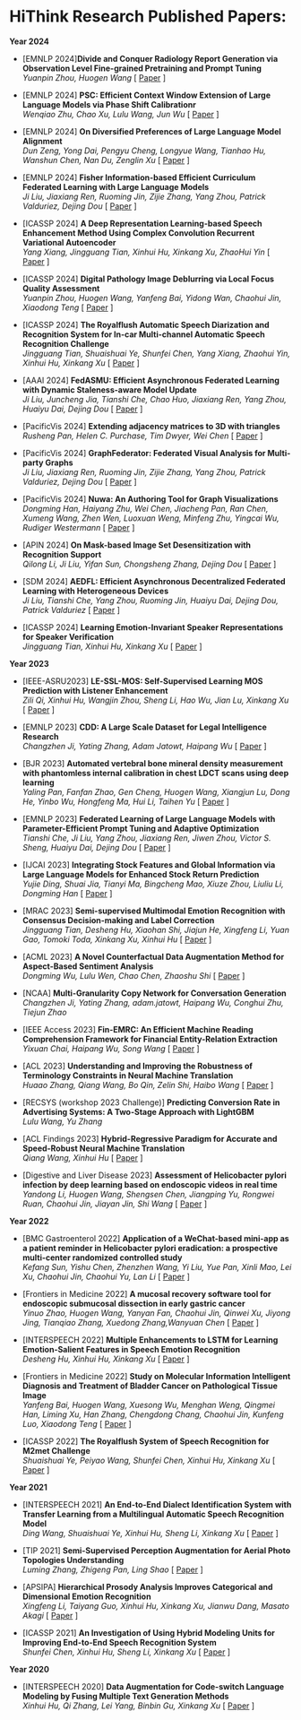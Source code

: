 # HiThink Research Published Papers:

**Year 2024**
- [EMNLP 2024]**Divide and Conquer Radiology Report Generation via Observation Level Fine-grained Pretraining and Prompt Tuning**  
*Yuanpin Zhou, Huogen Wang*  [ [Paper](https://aclanthology.org/2024.emnlp-main.433.pdf) ]

- [EMNLP 2024] **PSC: Efficient Context Window Extension of Large Language Models via Phase Shift Calibrationr**  
*Wenqiao Zhu, Chao Xu, Lulu Wang, Jun Wu*  [ [Paper](https://aclanthology.org/2024.emnlp-main.341.pdf) ]

- [EMNLP 2024] **On Diversified Preferences of Large Language Model Alignment**  
*Dun Zeng, Yong Dai, Pengyu Cheng, Longyue Wang, Tianhao Hu, Wanshun Chen, Nan Du, Zenglin Xu*  [ [Paper](https://aclanthology.org/2024.findings-emnlp.538.pdf) ]

- [EMNLP 2024] **Fisher Information-based Efficient Curriculum Federated Learning with Large Language Models**  
*Ji Liu, Jiaxiang Ren, Ruoming Jin, Zijie Zhang, Yang Zhou, Patrick Valduriez, Dejing Dou*  [ [Paper](https://aclanthology.org/2024.emnlp-main.587.pdf) ]

- [ICASSP 2024] **A Deep Representation Learning-based Speech Enhancement Method Using Complex Convolution Recurrent  Variational Autoencoder**  
*Yang Xiang, Jingguang Tian, Xinhui Hu, Xinkang Xu, ZhaoHui Yin*  [ [Paper](https://arxiv.org/pdf/2312.09620) ]

- [ICASSP 2024] **Digital Pathology Image Deblurring via Local Focus Quality Assessment**  
*Yuanpin Zhou, Huogen Wang, Yanfeng Bai, Yidong Wan, Chaohui Jin, Xiaodong Teng*  [ [Paper](https://www.researchgate.net/profile/Huogen-Wang/publication/376599055_DIGITAL_PATHOLOGY_IMAGE_DEBLURRING_VIA_LOCAL_FOCUS_QUALITY_ASSESSMENT/links/657fa6c59d7bc03b3084292a/Digital-Pathology-Image-Deblurring-Via-Local-Focus-Quality-Assessment.pdf) ]

- [ICASSP 2024] **The Royalflush Automatic Speech Diarization and Recognition System for In-car Multi-channel Automatic  Speech Recognition Challenge**  
*Jingguang Tian, Shuaishuai Ye, Shunfei Chen, Yang Xiang, Zhaohui Yin, Xinhui Hu, Xinkang Xu*  [ [Paper](https://arxiv.org/pdf/2405.05498) ]

- [AAAI 2024] **FedASMU: Efficient Asynchronous Federated Learning with Dynamic Staleness-aware Model Update**  
*Ji Liu, Juncheng Jia, Tianshi Che, Chao Huo, Jiaxiang Ren, Yang Zhou, Huaiyu Dai, Dejing Dou*  [ [Paper](https://arxiv.org/pdf/2312.05770) ]

- [PacificVis 2024] **Extending adjacency matrices to 3D with triangles**  
*Rusheng Pan, Helen C. Purchase, Tim Dwyer, Wei Chen*  [ [Paper](https://arxiv.org/pdf/2306.07588) ]

- [PacificVis 2024] **GraphFederator: Federated Visual Analysis for Multi-party Graphs**  
*Ji Liu, Jiaxiang Ren, Ruoming Jin, Zijie Zhang, Yang Zhou, Patrick Valduriez, Dejing Dou*  [ [Paper](https://ieeexplore.ieee.org/abstract/document/10541434) ]

- [PacificVis 2024] **Nuwa: An Authoring Tool for Graph Visualizations**  
*Dongming Han, Haiyang Zhu, Wei Chen, Jiacheng Pan, Ran Chen, Xumeng Wang, Zhen Wen, Luoxuan Weng, Minfeng Zhu, Yingcai Wu, Rudiger Westermann*  [ [Paper](https://www.researchgate.net/profile/Dongming-Han-2/publication/381147347_Nuwa_An_Authoring_Tool_for_Graph_Visualizations/links/66cc303475613475fe7b81bf/Nuwa-An-Authoring-Tool-for-Graph-Visualizations.pdf) ]

- [APIN 2024] **On Mask-based Image Set Desensitization with Recognition Support**  
*Qilong Li, Ji Liu, Yifan Sun, Chongsheng Zhang, Dejing Dou*  [ [Paper](https://arxiv.org/pdf/2312.08975) ]

- [SDM 2024] **AEDFL: Efficient Asynchronous Decentralized Federated Learning with Heterogeneous Devices**  
*Ji Liu, Tianshi Che, Yang Zhou, Ruoming Jin, Huaiyu Dai, Dejing Dou, Patrick Valduriez*  [ [Paper](https://arxiv.org/pdf/2312.10935) ]

- [ICASSP 2024] **Learning Emotion-Invariant Speaker Representations for Speaker Verification**  
*Jingguang Tian, Xinhui Hu, Xinkang Xu*  [ [Paper](https://ieeexplore.ieee.org/abstract/document/10445819) ]

**Year 2023**

- [IEEE-ASRU2023] **LE-SSL-MOS: Self-Supervised Learning MOS Prediction with Listener Enhancement**  
*Zili Qi, Xinhui Hu, Wangjin Zhou, Sheng Li, Hao Wu, Jian Lu, Xinkang Xu*  [ [Paper](https://arxiv.org/pdf/2311.10656) ]

- [EMNLP 2023] **CDD: A Large Scale Dataset for Legal Intelligence Research**  
*Changzhen Ji, Yating Zhang, Adam Jatowt, Haipang Wu*  [ [Paper](https://aclanthology.org/2023.emnlp-industry.7.pdf) ]

- [BJR 2023] **Automated vertebral bone  mineral density measurement with phantomless internal calibration in chest LDCT scans using deep learning**  
*Yaling Pan, Fanfan Zhao, Gen Cheng, Huogen Wang, Xiangjun Lu, Dong He, Yinbo Wu, Hongfeng Ma, Hui Li, Taihen Yu*  [ [Paper](https://academic.oup.com/bjr/article-abstract/96/1152/20230047/7499014?login=false) ]

- [EMNLP 2023] **Federated Learning of Large Language Models with Parameter-Efficient Prompt Tuning and Adaptive Optimization**  
*Tianshi Che, Ji Liu, Yang Zhou, Jiaxiang Ren, Jiwen Zhou, Victor S. Sheng, Huaiyu Dai, Dejing Dou*  [ [Paper](https://arxiv.org/pdf/2310.15080) ]

- [IJCAI 2023] **Integrating Stock Features and Global Information via Large Language Models for Enhanced Stock Return  Prediction**  
*Yujie Ding, Shuai Jia, Tianyi Ma, Bingcheng Mao, Xiuze Zhou, Liuliu Li, Dongming Han*  [ [Paper](https://arxiv.org/pdf/2310.05627) ]

- [MRAC 2023] **Semi-supervised Multimodal Emotion Recognition with Consensus Decision-making and Label Correction**  
*Jingguang Tian, Desheng Hu, Xiaohan Shi, Jiajun He, Xingfeng Li, Yuan Gao, Tomoki Toda, Xinkang Xu, Xinhui Hu*  [ [Paper](https://ieeexplore.ieee.org/abstract/document/10445819) ]

- [ACML 2023] **A Novel Counterfactual Data Augmentation Method for Aspect-Based Sentiment Analysis**  
*Dongming Wu, Lulu Wen, Chao Chen, Zhaoshu Shi*  [ [Paper](https://arxiv.org/pdf/2306.11260) ]

- [NCAA] **Multi-Granularity Copy Network for Conversation Generation**  
*Changzhen Ji, Yating Zhang, adam.jatowt, Haipang Wu, Conghui Zhu, Tiejun Zhao*

- [IEEE Access 2023] **Fin-EMRC: An Efficient Machine Reading Comprehension Framework for Financial Entity-Relation Extraction**  
*Yixuan Chai, Haipang Wu, Song Wang*  [ [Paper](https://ieeexplore.ieee.org/stamp/stamp.jsp?arnumber=10196456) ]

- [ACL 2023] **Understanding and Improving  the Robustness of Terminology Constraints in Neural Machine Translation**  
*Huaao Zhang, Qiang Wang, Bo Qin, Zelin Shi, Haibo Wang*  [ [Paper](https://ieeexplore.ieee.org/abstract/document/10445819) ]

- [RECSYS (workshop 2023 Challenge)] **Predicting Conversion Rate in Advertising Systems: A Two-Stage Approach with LightGBM**  
*Lulu Wang, Yu Zhang*

- [ACL Findings 2023] **Hybrid-Regressive Paradigm for Accurate and Speed-Robust Neural Machine Translation**  
*Qiang Wang, Xinhui Hu*  [ [Paper](https://aclanthology.org/2023.findings-acl.367.pdf) ]

- [Digestive and Liver Disease 2023] **Assessment of Helicobacter pylori infection by deep learning based on endoscopic videos in real time**  
*Yandong Li, Huogen Wang, Shengsen Chen, Jiangping Yu, Rongwei Ruan, Chaohui Jin, Jiayan Jin, Shi Wang*  [ [Paper](https://www.sciencedirect.com/science/article/abs/pii/S1590865823002244) ]

**Year 2022**

- [BMC Gastroenterol 2022] **Application of a WeChat-based mini-app as a patient reminder in Helicobacter pylori eradication: a prospective multi-center randomized controlled study**  
*Kefang Sun, Yishu Chen, Zhenzhen Wang, Yi Liu, Yue Pan, Xinli Mao, Lei Xu, Chaohui Jin, Chaohui Yu, Lan Li*  [ [Paper](https://link.springer.com/article/10.1186/s12876-022-02614-1) ]

- [Frontiers in Medicine 2022] **A mucosal recovery software  tool for endoscopic submucosal dissection in early gastric cancer**  
*Yinuo Zhao, Huogen Wang, Yanyan Fan, Chaohui Jin, Qinwei Xu, Jiyong Jing, Tianqiao Zhang, Xuedong Zhang,Wanyuan Chen*  [ [Paper](https://www.frontiersin.org/journals/medicine/articles/10.3389/fmed.2022.1001383/full) ]

- [INTERSPEECH 2022] **Multiple Enhancements to LSTM for Learning Emotion-Salient Features in Speech Emotion Recognition**  
*Desheng Hu, Xinhui Hu, Xinkang Xu*  [ [Paper](https://www.isca-archive.org/interspeech_2022/hu22e_interspeech.pdf) ]

- [Frontiers in Medicine 2022] **Study on Molecular Information  Intelligent Diagnosis and Treatment of Bladder Cancer on Pathological Tissue  Image**  
*Yanfeng Bai, Huogen Wang, Xuesong Wu, Menghan Weng, Qingmei Han, Liming Xu, Han Zhang, Chengdong Chang, Chaohui Jin, Kunfeng Luo, Xiaodong Teng*  [ [Paper](https://www.frontiersin.org/articles/10.3389/fmed.2022.838182/full) ]

- [ICASSP 2022] **The Royalflush System of  Speech Recognition for M2met Challenge**  
*Shuaishuai Ye, Peiyao Wang, Shunfei Chen, Xinhui Hu, Xinkang Xu*  [ [Paper](https://arxiv.org/pdf/2202.01614) ]

**Year 2021**

- [INTERSPEECH 2021] **An End-to-End Dialect Identification System with Transfer Learning from a Multilingual Automatic Speech Recognition Model**  
*Ding Wang, Shuaishuai Ye, Xinhui Hu, Sheng Li, Xinkang Xu*  [ [Paper](https://www.isca-archive.org/interspeech_2021/wang21z_interspeech.pdf) ]

- [TIP 2021] **Semi-Supervised Perception Augmentation for Aerial Photo Topologies Understanding**  
*Luming Zhang, Zhigeng Pan, Ling Shao*  [ [Paper](https://aclanthology.org/2023.findings-acl.367.pdf) ]

- [APSIPA] **Hierarchical Prosody Analysis  Improves Categorical and Dimensional Emotion Recognition**  
*Xingfeng Li, Taiyang Guo, Xinhui Hu, Xinkang Xu, Jianwu Dang, Masato Akagi*  [ [Paper](https://ieeexplore.ieee.org/document/9689512) ]

- [ICASSP 2021] **An Investigation of Using Hybrid Modeling Units for Improving End-to-End Speech Recognition System**  
*Shunfei Chen, Xinhui Hu, Sheng Li, Xinkang Xu*  [ [Paper](https://ieeexplore.ieee.org/abstract/document/9414598) ]

**Year 2020**

- [INTERSPEECH 2020] **Data Augmentation for Code-switch Language Modeling by Fusing Multiple Text Generation Methods**  
*Xinhui Hu, Qi Zhang, Lei Yang, Binbin Gu, Xinkang Xu*  [ [Paper](https://www.isca-archive.org/interspeech_2020/hu20d_interspeech.pdf) ]
